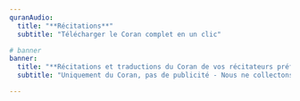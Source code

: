```yaml
---
quranAudio:
  title: "**Récitations**"
  subtitle: "Télécharger le Coran complet en un clic"

# banner
banner:
  title: "**Récitations et traductions du Coran de vos récitateurs préférés au format MP3**"
  subtitle: "Uniquement du Coran, pas de publicité - Nous ne collectons, ni ne vendons aucune de vos informations personnelles."

---
```





